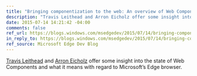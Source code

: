 ```yaml
---
title: "Bringing componentization to the web: An overview of Web Components"
description: "Travis Leithead and Arron Eicholz offer some insight into the state of Web Components and what it means with regard to Microsoft’s Edge browser."
date: 2015-07-14 14:21:42 -04:00
comments: false
ref_url: https://blogs.windows.com/msedgedev/2015/07/14/bringing-componentization-to-the-web-an-overview-of-web-components/
in_reply_to: https://blogs.windows.com/msedgedev/2015/07/14/bringing-componentization-to-the-web-an-overview-of-web-components/
ref_source: Microsoft Edge Dev Blog
---
```


[Travis Leithead](https://twitter.com/@TravisLeithead) and [Arron Eicholz](https://twitter.com/@mrcss) offer some insight into the state of Web Components and what it means with regard to Microsoft’s Edge browser.